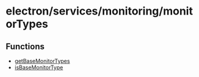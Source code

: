# electron/services/monitoring/monitorTypes

## Functions

- [getBaseMonitorTypes](functions/getBaseMonitorTypes.md)
- [isBaseMonitorType](functions/isBaseMonitorType.md)
